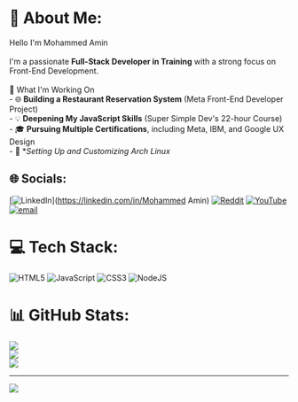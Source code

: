 # 💫 About Me:
Hello I'm Mohammed Amin<br><br>I'm a passionate **Full-Stack Developer in Training** with a strong focus on Front-End Development.<br> <br>🚀 What I'm Working On  <br>- 🌐 **Building a Restaurant Reservation System** (Meta Front-End Developer Project)  <br>- 💡 **Deepening My JavaScript Skills** (Super Simple Dev's 22-hour Course)  <br>- 🎓 **Pursuing Multiple Certifications**, including Meta, IBM, and Google UX Design  <br>- 🔧 **Setting Up and Customizing Arch Linux*


## 🌐 Socials:
[![LinkedIn](https://img.shields.io/badge/LinkedIn-%230077B5.svg?logo=linkedin&logoColor=white)](https://linkedin.com/in/Mohammed Amin) [![Reddit](https://img.shields.io/badge/Reddit-%23FF4500.svg?logo=Reddit&logoColor=white)](https://reddit.com/user/Busy_Eye_3888) [![YouTube](https://img.shields.io/badge/YouTube-%23FF0000.svg?logo=YouTube&logoColor=white)](https://youtube.com/@https://www.youtube.com/@ItsMeRPG) [![email](https://img.shields.io/badge/Email-D14836?logo=gmail&logoColor=white)](mailto:mdamin67541@gmail.com) 

# 💻 Tech Stack:
![HTML5](https://img.shields.io/badge/html5-%23E34F26.svg?style=for-the-badge&logo=html5&logoColor=white) ![JavaScript](https://img.shields.io/badge/javascript-%23323330.svg?style=for-the-badge&logo=javascript&logoColor=%23F7DF1E) ![CSS3](https://img.shields.io/badge/css3-%231572B6.svg?style=for-the-badge&logo=css3&logoColor=white) ![NodeJS](https://img.shields.io/badge/node.js-6DA55F?style=for-the-badge&logo=node.js&logoColor=white)
# 📊 GitHub Stats:
![](https://github-readme-stats.vercel.app/api?username=MohammedAmin67&theme=dark&hide_border=false&include_all_commits=false&count_private=false)<br/>
![](https://github-readme-streak-stats.herokuapp.com/?user=MohammedAmin67&theme=dark&hide_border=false)<br/>
![](https://github-readme-stats.vercel.app/api/top-langs/?username=MohammedAmin67&theme=dark&hide_border=false&include_all_commits=false&count_private=false&layout=compact)

---
[![](https://visitcount.itsvg.in/api?id=MohammedAmin67&icon=0&color=0)](https://visitcount.itsvg.in)

<!-- Proudly created with GPRM ( https://gprm.itsvg.in ) -->
